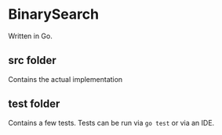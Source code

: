 # BinarySearch 

Written in Go.

## src folder

Contains the actual implementation

## test folder

Contains a few tests. Tests can be run via `go test` or via an IDE.